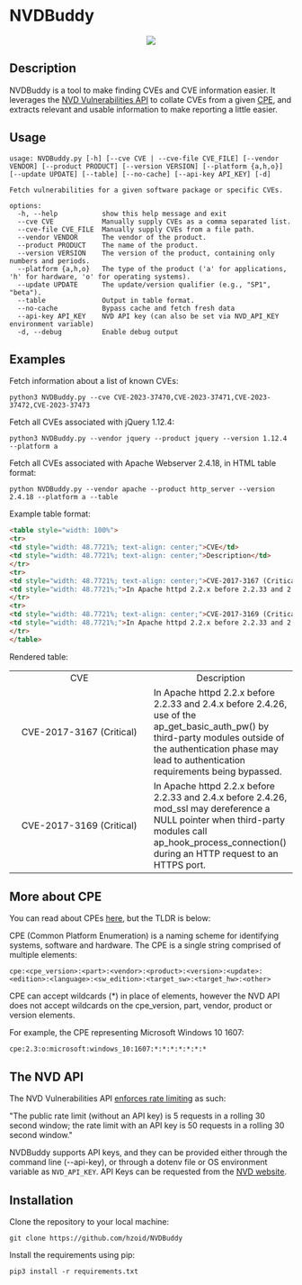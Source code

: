 # NVDBuddy
<p align="center">
  <img src="https://github.com/user-attachments/assets/2ce77d73-a6ed-4f1a-947b-0b27ac4e7b92" />
</p>

## Description

NVDBuddy is a tool to make finding CVEs and CVE information easier. It leverages the [NVD Vulnerabilities API](https://nvd.nist.gov/developers/vulnerabilities) to collate CVEs from a given [CPE](https://nvd.nist.gov/products/cpe), and extracts relevant and usable information to make reporting a little easier.

## Usage

```
usage: NVDBuddy.py [-h] [--cve CVE | --cve-file CVE_FILE] [--vendor VENDOR] [--product PRODUCT] [--version VERSION] [--platform {a,h,o}] [--update UPDATE] [--table] [--no-cache] [--api-key API_KEY] [-d]

Fetch vulnerabilities for a given software package or specific CVEs.

options:
  -h, --help           show this help message and exit
  --cve CVE            Manually supply CVEs as a comma separated list.
  --cve-file CVE_FILE  Manually supply CVEs from a file path.
  --vendor VENDOR      The vendor of the product.
  --product PRODUCT    The name of the product.
  --version VERSION    The version of the product, containing only numbers and periods.
  --platform {a,h,o}   The type of the product ('a' for applications, 'h' for hardware, 'o' for operating systems).
  --update UPDATE      The update/version qualifier (e.g., "SP1", "beta").
  --table              Output in table format.
  --no-cache           Bypass cache and fetch fresh data
  --api-key API_KEY    NVD API key (can also be set via NVD_API_KEY environment variable)
  -d, --debug          Enable debug output
```

## Examples

Fetch information about a list of known CVEs:

`python3 NVDBuddy.py --cve CVE-2023-37470,CVE-2023-37471,CVE-2023-37472,CVE-2023-37473`

Fetch all CVEs associated with jQuery 1.12.4:

`python3 NVDBuddy.py --vendor jquery --product jquery --version 1.12.4 --platform a`

Fetch all CVEs associated with Apache Webserver 2.4.18, in HTML table format:

`python NVDBuddy.py --vendor apache --product http_server --version 2.4.18 --platform a --table`

Example table format:
```html
<table style="width: 100%">
<tr>
<td style="width: 48.7721%; text-align: center;">CVE</td>
<td style="width: 48.7721%; text-align: center;">Description</td>
</tr>
<tr>
<td style="width: 48.7721%; text-align: center;">CVE-2017-3167 (Critical)</td>
<td style="width: 48.7721%;">In Apache httpd 2.2.x before 2.2.33 and 2.4.x before 2.4.26, use of the ap_get_basic_auth_pw() by third-party modules outside of the authentication phase may lead to authentication requirements being bypassed.</td>
</tr>
<tr>
<td style="width: 48.7721%; text-align: center;">CVE-2017-3169 (Critical)</td>
<td style="width: 48.7721%;">In Apache httpd 2.2.x before 2.2.33 and 2.4.x before 2.4.26, mod_ssl may dereference a NULL pointer when third-party modules call ap_hook_process_connection() during an HTTP request to an HTTPS port.</td>
</tr>
</table>
```

Rendered table:

<table style="width: 100%">
<tr>
<td style="width: 48.7721%; text-align: center;">CVE</td>
<td style="width: 48.7721%; text-align: center;">Description</td>
</tr>
<tr>
<td style="width: 48.7721%; text-align: center;">CVE-2017-3167 (Critical)</td>
<td style="width: 48.7721%;">In Apache httpd 2.2.x before 2.2.33 and 2.4.x before 2.4.26, use of the ap_get_basic_auth_pw() by third-party modules outside of the authentication phase may lead to authentication requirements being bypassed.</td>
</tr>
<tr>
<td style="width: 48.7721%; text-align: center;">CVE-2017-3169 (Critical)</td>
<td style="width: 48.7721%;">In Apache httpd 2.2.x before 2.2.33 and 2.4.x before 2.4.26, mod_ssl may dereference a NULL pointer when third-party modules call ap_hook_process_connection() during an HTTP request to an HTTPS port.</td>
</tr>
</table>

## More about CPE
You can read about CPEs [here](https://nvd.nist.gov/products/cpe), but the TLDR is below:

CPE (Common Platform Enumeration) is a naming scheme for identifying systems, software and hardware. The CPE is a single string comprised of multiple elements:

`cpe:<cpe_version>:<part>:<vendor>:<product>:<version>:<update>:<edition>:<language>:<sw_edition>:<target_sw>:<target_hw>:<other>`

CPE can accept wildcards (*) in place of elements, however the NVD API does not accept wildcards on the cpe_version, part, vendor, product or version elements.

For example, the CPE representing Microsoft Windows 10 1607:

`cpe:2.3:o:microsoft:windows_10:1607:*:*:*:*:*:*:*`

## The NVD API

The NVD Vulnerabilities API [enforces rate limiting](https://nvd.nist.gov/developers/start-here) as such:

"The public rate limit (without an API key) is 5 requests in a rolling 30 second window; the rate limit with an API key is 50 requests in a rolling 30 second window."

NVDBuddy supports API keys, and they can be provided either through the command line (--api-key), or through a dotenv file or OS environment variable as `NVD_API_KEY`. API Keys can be requested from the [NVD website](https://nvd.nist.gov/developers/request-an-api-key).

## Installation

Clone the repository to your local machine:

`git clone https://github.com/hzoid/NVDBuddy`

Install the requirements using pip:

`pip3 install -r requirements.txt`
